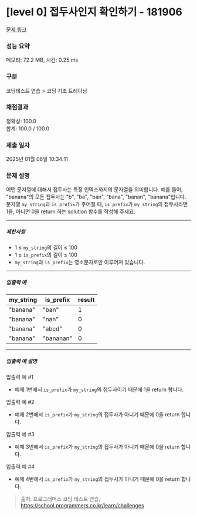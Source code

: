 # [level 0] 접두사인지 확인하기 - 181906 

[문제 링크](https://school.programmers.co.kr/learn/courses/30/lessons/181906) 

### 성능 요약

메모리: 72.2 MB, 시간: 0.25 ms

### 구분

코딩테스트 연습 > 코딩 기초 트레이닝

### 채점결과

정확성: 100.0<br/>합계: 100.0 / 100.0

### 제출 일자

2025년 01월 06일 10:34:11

### 문제 설명

<p>어떤 문자열에 대해서 접두사는 특정 인덱스까지의 문자열을 의미합니다. 예를 들어, "banana"의 모든 접두사는 "b", "ba", "ban", "bana", "banan", "banana"입니다.<br>
문자열 <code>my_string</code>과 <code>is_prefix</code>가 주어질 때, <code>is_prefix</code>가 <code>my_string</code>의 접두사라면 1을, 아니면 0을 return 하는 solution 함수를 작성해 주세요.</p>

<hr>

<h5>제한사항</h5>

<ul>
<li>1 ≤ <code>my_string</code>의 길이 ≤ 100</li>
<li>1 ≤ <code>is_prefix</code>의 길이 ≤ 100</li>
<li><code>my_string</code>과 <code>is_prefix</code>는 영소문자로만 이루어져 있습니다.</li>
</ul>

<hr>

<h5>입출력 예</h5>
<table class="table">
        <thead><tr>
<th>my_string</th>
<th>is_prefix</th>
<th>result</th>
</tr>
</thead>
        <tbody><tr>
<td>"banana"</td>
<td>"ban"</td>
<td>1</td>
</tr>
<tr>
<td>"banana"</td>
<td>"nan"</td>
<td>0</td>
</tr>
<tr>
<td>"banana"</td>
<td>"abcd"</td>
<td>0</td>
</tr>
<tr>
<td>"banana"</td>
<td>"bananan"</td>
<td>0</td>
</tr>
</tbody>
      </table>
<hr>

<h5>입출력 예 설명</h5>

<p>입출력 예 #1</p>

<ul>
<li>예제 1번에서 <code>is_prefix</code>가 <code>my_string</code>의 접두사이기 때문에 1을 return 합니다.</li>
</ul>

<p>입출력 예 #2</p>

<ul>
<li>예제 2번에서 <code>is_prefix</code>가 <code>my_string</code>의 접두사가 아니기 때문에 0을 return 합니다.</li>
</ul>

<p>입출력 예 #3</p>

<ul>
<li>예제 3번에서 <code>is_prefix</code>가 <code>my_string</code>의 접두사가 아니기 때문에 0을 return 합니다.</li>
</ul>

<p>입출력 예 #4</p>

<ul>
<li>예제 4번에서 <code>is_prefix</code>가 <code>my_string</code>의 접두사가 아니기 때문에 0을 return 합니다.</li>
</ul>


> 출처: 프로그래머스 코딩 테스트 연습, https://school.programmers.co.kr/learn/challenges